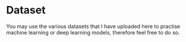 # Dataset
You may use the various datasets that I have uploaded here to practise machine learning or deep learning models, therefore feel free to do so.
